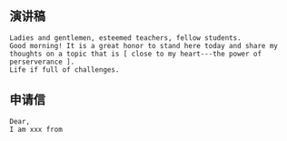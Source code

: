  ## 演讲稿
	Ladies and gentlemen, esteemed teachers, fellow students.
	Good morning! It is a great honor to stand here today and share my thoughts on a topic that is [ close to my heart---the power of perserverance ].
	Life if full of challenges.


## 申请信
	Dear,
	I am xxx from